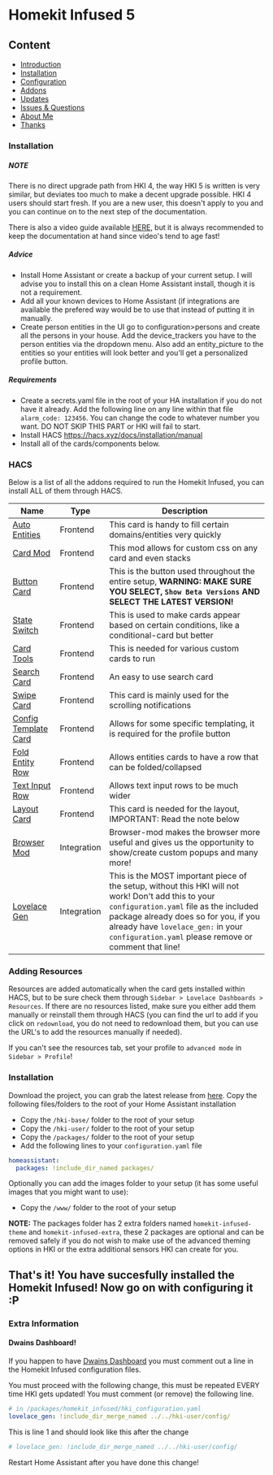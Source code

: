 # Homekit Infused 5

## Content
- [Introduction](index.md)
- [Installation](installation.md)
- [Configuration](configuration.md)
- [Addons](addons.md)
- [Updates](updates.md)
- [Issues & Questions](issues.md)
- [About Me](about.md)
- [Thanks](thanks.md)

### Installation
##### NOTE
There is no direct upgrade path from HKI 4, the way HKI 5 is written is very similar, but deviates too much to make a decent upgrade possible. HKI 4 users should start fresh. If you are a new user, this doesn't apply to you and you can continue on to the next step of the documentation.

There is also a video guide available [HERE](https://www.youtube.com/playlist?list=PLezjWQmPsNpF9zNbWAXfm3mcnDwFYLdpT), but it is always recommended to keep the documentation at hand since video's tend to age fast!

##### Advice
- Install Home Assistant or create a backup of your current setup. I will advise you to install this on a clean Home Assistant install, though it is not a requirement.
- Add all your known devices to Home Assistant (if integrations are available the prefered way would be to use that instead of putting it in manually.
- Create person entities in the UI go to configuration>persons and create all the persons in your house. Add the device_trackers you have to the person entities via the dropdown menu. Also add an entity_picture to the entities so your entities will look better and you'll get a personalized profile button.

##### Requirements
- Create a secrets.yaml file in the root of your HA installation if you do not have it already. Add the following line on any line within that file `alarm_code: 123456`. You can change the code to whatever number you want. DO NOT SKIP THIS PART or HKI will fail to start.
- Install HACS https://hacs.xyz/docs/installation/manual
- Install all of the cards/components below.

### HACS
Below is a list of all the addons required to run the Homekit Infused, you can install ALL of them through HACS.

| Name | Type  | Description |
|----------------------------------|-------------|---------------------------------------------------------------------------------------------------------------------------------------------------------------------------------------------------------|
| [Auto Entities](https://github.com/thomasloven/lovelace-auto-entities) | Frontend | This card is handy to fill certain domains/entities very quickly |
| [Card Mod](https://github.com/thomasloven/lovelace-card-mod) | Frontend | This mod allows for custom css on any card and even stacks |
| [Button Card](https://github.com/custom-cards/button-card) | Frontend | This is the button used throughout the entire setup, **WARNING: MAKE SURE YOU SELECT, `Show Beta Versions` AND SELECT THE LATEST VERSION!** |
| [State Switch](https://github.com/thomasloven/lovelace-state-switch) | Frontend | This is used to make cards appear based on certain conditions, like a conditional-card but better |
| [Card Tools](https://github.com/thomasloven/lovelace-card-tools) | Frontend | This is needed for various custom cards to run |
| [Search Card](https://github.com/postlund/search-card) | Frontend | An easy to use search card |
| [Swipe Card](https://github.com/bramkragten/swipe-card) | Frontend | This card is mainly used for the scrolling notifications |
| [Config Template Card](https://github.com/iantrich/config-template-card) | Frontend | Allows for some specific templating, it is required for the profile button |
| [Fold Entity Row](https://github.com/thomasloven/lovelace-fold-entity-row) | Frontend | Allows entities cards to have a row that can be folded/collapsed |
| [Text Input Row](https://github.com/gadgetchnnel/lovelace-text-input-row/) | Frontend | Allows text input rows to be much wider |
| [Layout Card](https://github.com/thomasloven/lovelace-layout-card) | Frontend | This card is needed for the layout, IMPORTANT: Read the note below |
| [Browser Mod](https://github.com/thomasloven/hass-browser_mod) | Integration | Browser-mod makes the browser more useful and gives us the opportunity to show/create custom popups and many more! |
| [Lovelace Gen](https://github.com/thomasloven/hass-lovelace_gen) | Integration | This is the MOST important piece of the setup, without this HKI will not work! Don't add this to your `configuration.yaml` file as the included package already does so for you, if you already have `lovelace_gen:` in your `configuration.yaml` please remove or comment that line! |

### Adding Resources
Resources are added automatically when the card gets installed within HACS, but to be sure check them through `Sidebar > Lovelace Dashboards > Resources`. If there are no resources listed, make sure you either add them manually or reinstall them through HACS (you can find the url to add if you click on `redownload`, you do not need to redownload them, but you can use the URL's to add the resources manually if needed).

If you can't see the resources tab, set your profile to `advanced mode` in `Sidebar > Profile`!

### Installation
Download the project, you can grab the latest release from [here](https://github.com/jimz011/homekit-infused/releases).
Copy the following files/folders to the root of your Home Assistant installation

- Copy the `/hki-base/` folder to the root of your setup
- Copy the `/hki-user/` folder to the root of your setup
- Copy the `/packages/` folder to the root of your setup
- Add the following lines to your `configuration.yaml` file

```yaml
homeassistant:
  packages: !include_dir_named packages/
```

Optionally you can add the images folder to your setup (it has some useful images that you might want to use):
- Copy the `/www/` folder to the root of your setup

**NOTE:** The packages folder has 2 extra folders named `homekit-infused-theme` and `homekit-infused-extra`, these 2 packages are optional and can be removed safely if you do not wish to make use of the advanced theming options in HKI or the extra additional sensors HKI can create for you.

## That's it! You have succesfully installed the Homekit Infused! Now go on with configuring it :P

### Extra Information
#### Dwains Dashboard!

If you happen to have [Dwains Dashboard](https://github.com/dwainscheeren/dwains-lovelace-dashboard) you must comment out a line in the Homekit Infused configuration files.

You must proceed with the following change, this must be repeated EVERY time HKI gets updated! You must comment (or remove) the following line.
```yaml
# in /packages/homekit_infused/hki_configuration.yaml
lovelace_gen: !include_dir_merge_named ../../hki-user/config/
```

This is line 1 and should look like this after the change

```yaml
# lovelace_gen: !include_dir_merge_named ../../hki-user/config/
```

Restart Home Assistant after you have done this change!

